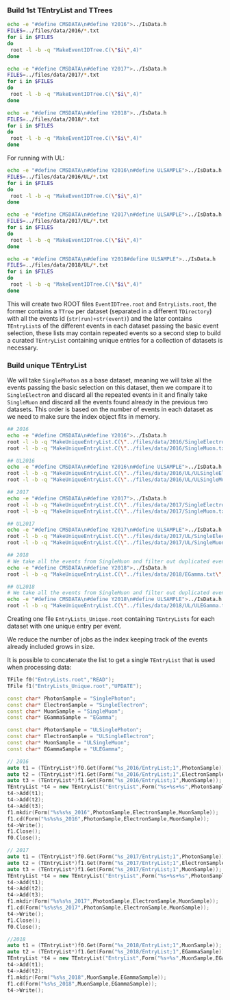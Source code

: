 
### Build 1st TEntryList and TTrees

```bash
echo -e "#define CMSDATA\n#define Y2016">../IsData.h
FILES=../files/data/2016/*.txt
for i in $FILES
do
 root -l -b -q "MakeEventIDTree.C(\"$i\",4)"
done

echo -e "#define CMSDATA\n#define Y2017">../IsData.h
FILES=../files/data/2017/*.txt
for i in $FILES
do
 root -l -b -q "MakeEventIDTree.C(\"$i\",4)"
done

echo -e "#define CMSDATA\n#define Y2018">../IsData.h
FILES=../files/data/2018/*.txt
for i in $FILES
do
 root -l -b -q "MakeEventIDTree.C(\"$i\",4)"
done
```

For running with UL:

```bash
echo -e "#define CMSDATA\n#define Y2016\n#define ULSAMPLE">../IsData.h
FILES=../files/data/2016/UL/*.txt
for i in $FILES
do
 root -l -b -q "MakeEventIDTree.C(\"$i\",4)"
done

echo -e "#define CMSDATA\n#define Y2017\n#define ULSAMPLE">../IsData.h
FILES=../files/data/2017/UL/*.txt
for i in $FILES
do
 root -l -b -q "MakeEventIDTree.C(\"$i\",4)"
done

echo -e "#define CMSDATA\n#define Y2018#define ULSAMPLE">../IsData.h
FILES=../files/data/2018/UL/*.txt
for i in $FILES
do
 root -l -b -q "MakeEventIDTree.C(\"$i\",4)"
done
```


This will create two ROOT files `EventIDTree.root` and `EntryLists.root`, the former
contains a `TTree` per dataset (separated in a different `TDirectory`) with all the 
events id (`str(run)+str(event)`) and the later contains `TEntryList`s of the different
events in each dataset passing the basic event selection, these lists may contain 
repeated events so a second step to build a curated `TEntryList` containing unique 
entries for a collection of datasets is necessary.

### Build unique TEntryList

We will take `SinglePhoton` as a base dataset, meaning we will take all the events passing
the basic selection on this dataset, then we compare it to `SingleElectron` and discard all
the repeated events in it and finally take `SingleMuon` and discard all the events
found already in the previous two datasets. This order is based on the number of events
in each dataset as we need to make sure the index object fits in memory.

```bash
## 2016
echo -e "#define CMSDATA\n#define Y2016">../IsData.h
root -l -b -q "MakeUniqueEntryList.C(\"../files/data/2016/SingleElectron.txt\",4)"
root -l -b -q "MakeUniqueEntryList.C(\"../files/data/2016/SingleMuon.txt\",4)"

## UL2016
echo -e "#define CMSDATA\n#define Y2016\n#define ULSAMPLE">../IsData.h
root -l -b -q "MakeUniqueEntryList.C(\"../files/data/2016/UL/ULSingleElectron.txt\",4)"
root -l -b -q "MakeUniqueEntryList.C(\"../files/data/2016/UL/ULSingleMuon.txt\",4)"

## 2017
echo -e "#define CMSDATA\n#define Y2017">../IsData.h
root -l -b -q "MakeUniqueEntryList.C(\"../files/data/2017/SingleElectron.txt\",4)"
root -l -b -q "MakeUniqueEntryList.C(\"../files/data/2017/SingleMuon.txt\",2)"

## UL2017
echo -e "#define CMSDATA\n#define Y2017\n#define ULSAMPLE">../IsData.h
root -l -b -q "MakeUniqueEntryList.C(\"../files/data/2017/UL/SingleElectron.txt\",4)"
root -l -b -q "MakeUniqueEntryList.C(\"../files/data/2017/UL/SingleMuon.txt\",2)"

## 2018
# We take all the events from SingleMuon and filter out duplicated events in EGamma
echo -e "#define CMSDATA\n#define Y2018">../IsData.h
root -l -b -q "MakeUniqueEntryList.C(\"../files/data/2018/EGamma.txt\",2)"

## UL2018
# We take all the events from SingleMuon and filter out duplicated events in EGamma
echo -e "#define CMSDATA\n#define Y2018\n#define ULSAMPLE">../IsData.h
root -l -b -q "MakeUniqueEntryList.C(\"../files/data/2018/UL/ULEGamma.txt\",2)"

```

Creating one file `EntryLists_Unique.root` containing `TEntryLists` for each dataset
with one unique entry per event.

We reduce the number of jobs as the index keeping track of the events already included
grows in size.

It is possible to concatenate the list to get a single `TEntryList` that is used
when processing data:

```cpp
TFile f0("EntryLists.root","READ");
TFile f1("EntryLists_Unique.root","UPDATE");

const char* PhotonSample = "SinglePhoton";
const char* ElectronSample = "SingleElectron";
const char* MuonSample = "SingleMuon";
const char* EGammaSample = "EGamma";

const char* PhotonSample = "ULSinglePhoton";
const char* ElectronSample = "ULSingleElectron";
const char* MuonSample = "ULSingleMuon";
const char* EGammaSample = "ULEGamma";

// 2016
auto t1 = (TEntryList*)f0.Get(Form("%s_2016/EntryList;1",PhotonSample));
auto t2 = (TEntryList*)f1.Get(Form("%s_2016/EntryList;1",ElectronSample));
auto t3 = (TEntryList*)f1.Get(Form("%s_2016/EntryList;1",MuonSample));
TEntryList *t4 = new TEntryList("EntryList",Form("%s+%s+%s",PhotonSample,ElectronSample,MuonSample));
t4->Add(t1);
t4->Add(t2);
t4->Add(t3);
f1.mkdir(Form("%s%s%s_2016",PhotonSample,ElectronSample,MuonSample));
f1.cd(Form("%s%s%s_2016",PhotonSample,ElectronSample,MuonSample));
t4->Write();
f1.Close();
f0.Close();

// 2017
auto t1 = (TEntryList*)f0.Get(Form("%s_2017/EntryList;1",PhotonSample));
auto t2 = (TEntryList*)f1.Get(Form("%s_2017/EntryList;1",ElectronSample));
auto t3 = (TEntryList*)f1.Get(Form("%s_2017/EntryList;1",MuonSample));
TEntryList *t4 = new TEntryList("EntryList",Form("%s+%s+%s",PhotonSample,ElectronSample,MuonSample));
t4->Add(t1);
t4->Add(t2);
t4->Add(t3);
f1.mkdir(Form("%s%s%s_2017",PhotonSample,ElectronSample,MuonSample));
f1.cd(Form("%s%s%s_2017",PhotonSample,ElectronSample,MuonSample));
t4->Write();
f1.Close();
f0.Close();

//2018
auto t1 = (TEntryList*)f0.Get(Form("%s_2018/EntryList;1",MuonSample));
auto t2 = (TEntryList*)f1.Get(Form("%s_2018/EntryList;1",EGammaSample));
TEntryList *t4 = new TEntryList("EntryList",Form("%s+%s",MuonSample,EGammaSample));
t4->Add(t1);
t4->Add(t2);
f1.mkdir(Form("%s%s_2018",MuonSample,EGammaSample));
f1.cd(Form("%s%s_2018",MuonSample,EGammaSample));
t4->Write();
```

